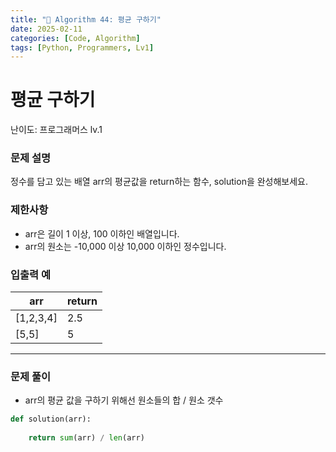 ```yaml
---
title: "🧠 Algorithm 44: 평균 구하기"
date: 2025-02-11
categories: [Code, Algorithm]
tags: [Python, Programmers, Lv1]
---
```


# 평균 구하기

난이도: 프로그래머스 lv.1

### **문제 설명**

정수를 담고 있는 배열 arr의 평균값을 return하는 함수, solution을 완성해보세요.

### **제한사항**

- arr은 길이 1 이상, 100 이하인 배열입니다.
- arr의 원소는 -10,000 이상 10,000 이하인 정수입니다.

### **입출력 예**

| arr | return |
| --- | --- |
| [1,2,3,4] | 2.5 |
| [5,5] | 5 |

---

### 문제 풀이

- arr의 평균 값을 구하기 위해선 원소들의 합 / 원소 갯수

```python
def solution(arr):
    
    return sum(arr) / len(arr)
```